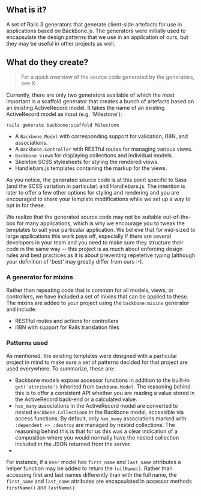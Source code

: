 ## What is it?

A set of Rails 3 generators that generate client-side artefacts for use in
applications based on Backbone.js. The generators were initially used to
encapsulate the design patterns that we use in an application of ours, but
they may be useful in other projects as well.

## What do they create?

> For a quick overview of the source code generated by the generators, see X.

Currently, there are only two generators available of which the most important is
a scaffold generator that creates a bunch of artefacts based on an existing ActiveRecord model.
It takes the name of an existing ActiveRecord model as input (e.g. 'Milestone'):

    rails generate backbone:scaffold Milestone

* A `Backbone.Model` with corresponding support for validation, I18N, and associations.
* A `Backbone.Controller` with RESTful routes for managing various views.
* `Backbone.View`s for displaying collections and individual models.
* Skeleton SCSS stylesheets for styling the rendered views.
* Handlebars.js templates containing the markup for the views.

As you notice, the generated source code is at this point specific to Sass
(and the SCSS variation in particular) and Handlebars.js. The intention is
later to offer a few other options for styling and rendering and you are
encouraged to share your template modifications while we set up a way to opt in for these.

We realize that the generated source code may not be suitable out-of-the-box
for many applications, which is why we encourage you to tweak the templates
to suit your particular application. We believe that for mid-sized to large
applications this work pays off, especially if there are several developers
in your team and you need to make sure they structure their code in the
same way -- this project is as much about enforcing design rules and best practices
as it is about preventing repetetive typing (although your definition of 'best'
may greatly differ from ours :-).

### A generator for mixins

Rather than repeating code that is common for all models, views, or controllers,
we have included a set of mixins that can be applied to these. The mixins are
added to your project using the `backbone:mixins` generator and include:

* RESTful routes and actions for controllers
* I18N with support for Rails translation files

### Patterns used

As mentioned, the existing templates were designed with a particular project
in mind to make sure a set of patterns decided for that project are used
everywhere. To summarize, these are:

* Backbone models expose accessor functions in addition to the built-in
  `get('attribute')` inherited from `Backbone.Model`. The reasoning behind this
  is to offer a consistent API whether you are reading a value stored in the
  ActiveRecord back-end or a calculated value.
* `has_many` associations in the ActiveRecord model are converted to nested
  `Backbone.Collection`s in the Backbone model, accessible via access functions.
  By default, only `has_many` associations marked with `:dependent => :destroy` are
  managed by nested collections. The reasoning behind this is that for us this was
  a clear indication of a composition where you would normally have the nested
  collection included in the JSON returned from the server.
* 

For instance, if a `User` model has
`first_name` and `last_name` attributes a helper function may be added to
return the `fullName()`. Rather than accessing first and last names differently
than with the full name, the `first_name` and `last_name` attributes are encapsulated
in accessor methods `firstName()` and `lastName()`.